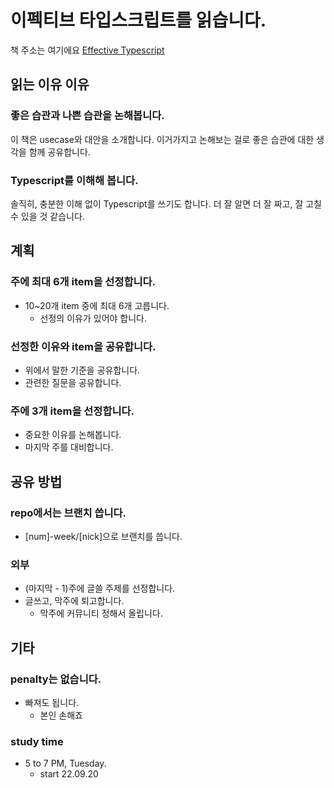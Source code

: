 # 이펙티브  타입스크립트를 읽습니다.
책 주소는 여기에요 [Effective Typescript](https://effectivetypescript.com/)

## 읽는 이유 이유
### 좋은 습관과 나쁜 습관을 논해봅니다.
이 책은 usecase와 대안을 소개합니다. 이거가지고 논해보는 걸로 좋은 습관에 대한 생각을 함께 공유합니다.

### Typescript를 이해해 봅니다.
솔직히, 충분한 이해 없이 Typescript를 쓰기도 합니다. 더 잘 알면 더 잘 짜고, 잘 고칠 수 있을 것 같습니다.

## 계획
### 주에 최대 6개 item을 선정합니다.
- 10~20개 item 중에 최대 6개 고릅니다.
    - 선정의 이유가 있어야 합니다.

### 선정한 이유와 item을 공유합니다.
- 위에서 말한 기준을 공유합니다.
- 관련한 질문을 공유합니다.

### 주에 3개 item을 선정합니다.
- 중요한 이유를 논해봅니다.
- 마지막 주를 대비합니다.

## 공유 방법
### repo에서는 브랜치 씁니다.
- \[num\]-week/[nick]으로 브랜치를 씁니다.

### 외부
- (마지막 - 1)주에 글쓸 주제를 선정합니다.
- 글쓰고, 막주에 퇴고합니다.
    - 막주에 커뮤니티 정해서 올립니다.

## 기타
### penalty는 없습니다.
- 빠져도 됩니다.
    - 본인 손해죠

### study time 
- 5 to 7 PM, Tuesday.
    - start 22.09.20
